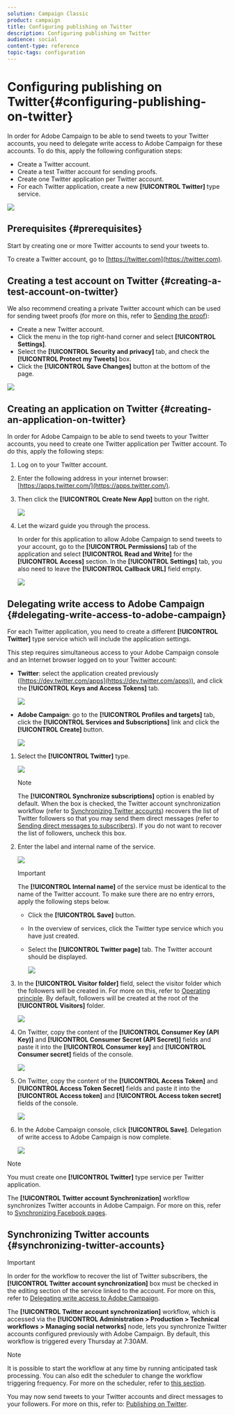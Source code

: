 ```yaml
---
solution: Campaign Classic
product: campaign
title: Configuring publishing on Twitter
description: Configuring publishing on Twitter
audience: social
content-type: reference
topic-tags: configuration
---
```


# Configuring publishing on Twitter{#configuring-publishing-on-twitter}

In order for Adobe Campaign to be able to send tweets to your Twitter accounts, you need to delegate write access to Adobe Campaign for these accounts. To do this, apply the following configuration steps:

* Create a Twitter account.
* Create a test Twitter account for sending proofs.
* Create one Twitter application per Twitter account.
* For each Twitter application, create a new **[!UICONTROL Twitter]** type service.

![](assets/social_diagram_twitter_service.png)

## Prerequisites {#prerequisites}

Start by creating one or more Twitter accounts to send your tweets to.

To create a Twitter account, go to [https://twitter.com](https://twitter.com).

## Creating a test account on Twitter {#creating-a-test-account-on-twitter}

We also recommend creating a private Twitter account which can be used for sending tweet proofs (for more on this, refer to [Sending the proof](../../social/using/publishing-on-twitter.md#sending-the-proof)):

* Create a new Twitter account.
* Click the menu in the top right-hand corner and select **[!UICONTROL Settings]**.
* Select the **[!UICONTROL Security and privacy]** tab, and check the **[!UICONTROL Protect my Tweets]** box. 
* Click the **[!UICONTROL Save Changes]** button at the bottom of the page.

![](assets/social_twitter_test_page.png)

## Creating an application on Twitter {#creating-an-application-on-twitter}

In order for Adobe Campaign to be able to send tweets to your Twitter accounts, you need to create one Twitter application per Twitter account. To do this, apply the following steps:

1. Log on to your Twitter account.
1. Enter the following address in your internet browser: [https://apps.twitter.com/](https://apps.twitter.com/).
1. Then click the **[!UICONTROL Create New App]** button on the right.

   ![](assets/social_create_twitter_app_001.png)

1. Let the wizard guide you through the process.

   In order for this application to allow Adobe Campaign to send tweets to your account, go to the **[!UICONTROL Permissions]** tab of the application and select **[!UICONTROL Read and Write]** for the **[!UICONTROL Access]** section. In the **[!UICONTROL Settings]** tab, you also need to leave the **[!UICONTROL Callback URL]** field empty.

   ![](assets/social_create_twitter_app_002.png)

## Delegating write access to Adobe Campaign {#delegating-write-access-to-adobe-campaign}

For each Twitter application, you need to create a different **[!UICONTROL Twitter]** type service which will include the application settings.

This step requires simultaneous access to your Adobe Campaign console and an Internet browser logged on to your Twitter account:

* **Twitter**: select the application created previously ([https://dev.twitter.com/apps](https://dev.twitter.com/apps)), and click the **[!UICONTROL Keys and Access Tokens]** tab.

  ![](assets/social_twitter_service_002.png)

* **Adobe Campaign**: go to the **[!UICONTROL Profiles and targets]** tab, click the **[!UICONTROL Services and Subscriptions]** link and click the **[!UICONTROL Create]** button.

  ![](assets/social_twitter_service_007.png)

1. Select the **[!UICONTROL Twitter]** type.

   ![](assets/social_twitter_service_008.png)

   >[!NOTE]
   >
   >The **[!UICONTROL Synchronize subscriptions]** option is enabled by default. When the box is checked, the Twitter account synchronization workflow (refer to [Synchronizing Twitter accounts](#synchronizing-twitter-accounts)) recovers the list of Twitter followers so that you may send them direct messages (refer to [Sending direct messages to subscribers](../../social/using/publishing-on-twitter.md#sending-direct-messages-to-subscribers)). If you do not want to recover the list of followers, uncheck this box.

1. Enter the label and internal name of the service.

   ![](assets/social_twitter_service_009.png)

   >[!IMPORTANT]
   >
   >The **[!UICONTROL Internal name]** of the service must be identical to the name of the Twitter account. To make sure there are no entry errors, apply the following steps below.

    * Click the **[!UICONTROL Save]** button.
    * In the overview of services, click the Twitter type service which you have just created.
    * Select the **[!UICONTROL Twitter page]** tab. The Twitter account should be displayed. 
    
      ![](assets/social_twitter_service_010.png)

1. In the **[!UICONTROL Visitor folder]** field, select the visitor folder which the followers will be created in. For more on this, refer to [Operating principle](../../social/using/publishing-on-twitter.md#operating-principle). By default, followers will be created at the root of the **[!UICONTROL Visitors]** folder.

   ![](assets/social_twitter_service_010_b.png)

1. On Twitter, copy the content of the **[!UICONTROL Consumer Key (API Key)]** and **[!UICONTROL Consumer Secret (API Secret)]** fields and paste it into the **[!UICONTROL Consumer key]** and **[!UICONTROL Consumer secret]** fields of the console.

   ![](assets/social_twitter_service_012.png)

1. On Twitter, copy the content of the **[!UICONTROL Access Token]** and **[!UICONTROL Access Token Secret]** fields and paste it into the **[!UICONTROL Access token]** and **[!UICONTROL Access token secret]** fields of the console.

   ![](assets/social_twitter_service_013.png)

1. In the Adobe Campaign console, click **[!UICONTROL Save]**. Delegation of write access to Adobe Campaign is now complete.

   ![](assets/social_twitter_service_014.png)

>[!NOTE]
>
>You must create one **[!UICONTROL Twitter]** type service per Twitter application.

The **[!UICONTROL Twitter account Synchronization]** workflow synchronizes Twitter accounts in Adobe Campaign. For more on this, refer to [Synchronizing Facebook pages](../../social/using/publishing-on-facebook-walls.md#synchronizing-facebook-pages).

## Synchronizing Twitter accounts {#synchronizing-twitter-accounts}

>[!IMPORTANT]
>
>In order for the workflow to recover the list of Twitter subscribers, the **[!UICONTROL Twitter account synchronization]** box must be checked in the editing section of the service linked to the account. For more on this, refer to [Delegating write access to Adobe Campaign](#delegating-write-access-to-adobe-campaign).

The **[!UICONTROL Twitter account synchronization]** workflow, which is accessed via the **[!UICONTROL Administration > Production > Technical workflows > Managing social networks]** node, lets you synchronize Twitter accounts configured previously with Adobe Campaign. By default, this workflow is triggered every Thursday at 7:30AM.

>[!NOTE]
>
>It is possible to start the workflow at any time by running anticipated task processing. You can also edit the scheduler to change the workflow triggering frequency. For more on the scheduler, refer to [this section](../../workflow/using/scheduler.md).

You may now send tweets to your Twitter accounts and direct messages to your followers. For more on this, refer to: [Publishing on Twitter](../../social/using/publishing-on-twitter.md).
